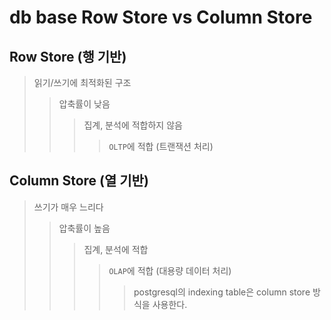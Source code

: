 # db base Row Store vs Column Store

## Row Store (행 기반)

> 읽기/쓰기에 최적화된 구조
>
> > 압축률이 낮음
> >
> > > 집계, 분석에 적합하지 않음
> > >
> > > > `OLTP`에 적합 (트랜잭션 처리)

## Column Store (열 기반)

> 쓰기가 매우 느리다
>
> > 압축률이 높음
> >
> > > 집계, 분석에 적합
> > >
> > > > `OLAP`에 적합 (대용량 데이터 처리)
> > > >
> > > > > postgresql의 indexing table은 column store 방식을 사용한다.
